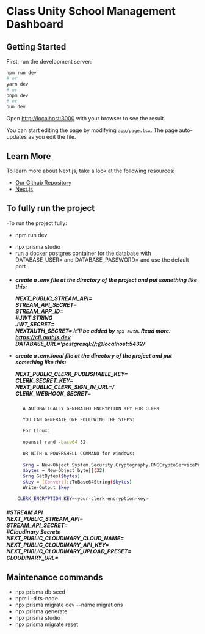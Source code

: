 # Class Unity School Management Dashboard

## Getting Started

First, run the development server:

```bash
npm run dev
# or
yarn dev
# or
pnpm dev
# or
bun dev
```

Open [http://localhost:3000](http://localhost:3000) with your browser to see the result.

You can start editing the page by modifying `app/page.tsx`. The page auto-updates as you edit the file.

## Learn More

To learn more about Next.js, take a look at the following resources:

- [Our Github Repository](https://github.com/FilippoDeSilva/class-unity-nextjs-school-management-system) 
- [Next.js](https://nextjs.org/learn)


## To fully run the project 

-To run the project fully:

- npm run dev
<!-- - npx convex dev -->
- npx prisma studio
- run a docker postgres container for the database with DATABASE_USER=<your-user> and DATABASE_PASSWORD=<your-password> and use the default port

<h5>

- create a .env file at the directory of the project and put something like this:  </br>
   
    NEXT_PUBLIC_STREAM_API=<your-next-stream-public-api>    </br>
    STREAM_API_SECRET=<your-stream-api-secret>               </br>
    STREAM_APP_ID=<your-app-id>                              </br>
    #JWT STRING                                               </br>
    JWT_SECRET=<your-jwt-secret>                              </br>
    NEXTAUTH_SECRET=<your-next-auth-secret> It'll be added by `npx auth`. Read more: https://cli.authjs.dev       </br>
    DATABASE_URL='postgresql://<databaseuser>:<databasepassword>@localhost:5432/<databasename>'                   </br>
    
- create a .env.local file at the directory of the project and put something like this:                           </br>
  
    NEXT_PUBLIC_CLERK_PUBLISHABLE_KEY=<your-next-public-clerk-publishable-key>                                    </br>
    CLERK_SECRET_KEY=<your-clerk-secret-key>                                                                     </br>
    NEXT_PUBLIC_CLERK_SIGN_IN_URL=/                                                                              </br>
    CLERK_WEBHOOK_SECRET=<your-clerk-webhook-secret>                                                             </br>
  </h5>
```bash
      A AUTOMATICALLY GENERATED ENCRYPTION KEY FOR CLERK

      YOU CAN GENERATE ONE FOLLOWING THE STEPS:
  
      For Linux:
  
      openssl rand -base64 32
  
      OR WITH A POWERSHELL COMMAND for Windows:
  
      $rng = New-Object System.Security.Cryptography.RNGCryptoServiceProvider
      $bytes = New-Object byte[](32)
      $rng.GetBytes($bytes)
      $key = [Convert]::ToBase64String($bytes)
      Write-Output $key

    CLERK_ENCRYPTION_KEY=<your-clerk-encryption-key>
```
<h5>   
    #STREAM API                                                                                                 </br>
    NEXT_PUBLIC_STREAM_API=<your-next-public-stream-api>                                                       </br>
    STREAM_API_SECRET=<your-stream-api-secret>                                                                </br>
    #Claudinary Secrets                                                                                       </br>
    NEXT_PUBLIC_CLOUDINARY_CLOUD_NAME=<your-public-cloudinary-cloud-name>                                     </br>
    NEXT_PUBLIC_CLOUDINARY_API_KEY=<your-next-public-cloudinary-api-key>                                      </br>
    NEXT_PUBLIC_CLOUDINARY_UPLOAD_PRESET=<your-next-public-cloudinary-upload-presets>                         </br>
    CLOUDINARY_URL=<your-cloudinary-url>                                                                      </br>
</h5>

## Maintenance commands

- npx prisma db seed
- npm i -d ts-node    
- npx prisma migrate dev --name migrations
- npx prisma generate
- npx prisma studio    
- npx prisma migrate reset

